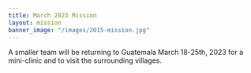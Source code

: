 ```yaml
---
title: March 2023 Mission
layout: mission
banner_image: "/images/2015-mission.jpg"
---
```


A smaller team will be returning to Guatemala March 18-25th, 2023 for a mini-clinic and to visit the surrounding villages.&nbsp;